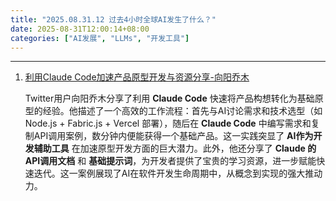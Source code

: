 ```yaml
---
title: "2025.08.31.12 过去4小时全球AI发生了什么？"
date: 2025-08-31T12:00:14+08:00
categories: ["AI发展", "LLMs", "开发工具"]
---
```


---

1.  [利用Claude Code加速产品原型开发与资源分享-向阳乔木](https://x.com/vista8/status/1961974348744708278)

    Twitter用户向阳乔木分享了利用 **Claude Code** 快速将产品构想转化为基础原型的经验。他描述了一个高效的工作流程：首先与AI讨论需求和技术选型（如 Node.js + Fabric.js + Vercel 部署），随后在 **Claude Code** 中编写需求和复制API调用案例，数分钟内便能获得一个基础产品。这一实践突显了 **AI作为开发辅助工具** 在加速原型开发方面的巨大潜力。此外，他还分享了 **Claude 的API调用文档** 和 **基础提示词**，为开发者提供了宝贵的学习资源，进一步赋能快速迭代。这一案例展现了AI在软件开发生命周期中，从概念到实现的强大推动力。